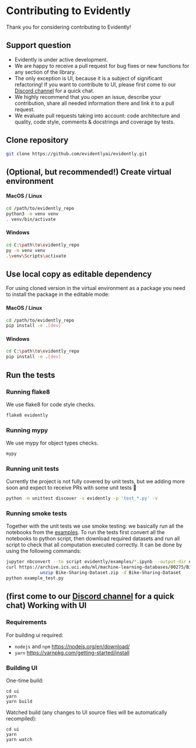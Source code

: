 # Contributing to Evidently

Thank you for considering contributing to Evidently!

## Support question
- Evidently is under active development. 
- We are happy to receive a pull request for bug fixes or new functions for any section of the library. 
- The only exception is UI, because it is a subject of significant refactoring! If you want to contribute to UI, please first come to our [Discord channel](https://discord.gg/xZjKRaNp8b) for a quick chat.  
- We highly recommend that you open an issue, describe your contribution, share all needed information there and link it to a pull request.
- We evaluate pull requests taking into account: code architecture and quality, code style, comments & docstrings and coverage by tests.

## Clone repository
```sh
git clone https://github.com/evidentlyai/evidently.git
```

## (Optional, but recommended!) Create virtual environment

#### MacOS / Linux
```sh
cd /path/to/evidently_repo
python3 -m venv venv
. venv/bin/activate
```

#### Windows
```sh
cd C:\path\to\evidently_repo
py -m venv venv
.\venv\Scripts\activate
```

## Use local copy as editable dependency
For using cloned version in the virtual environment as a package you need to install the package in the editable mode:

#### MacOS / Linux
```sh
cd /path/to/evidently_repo
pip install -e .[dev]
```

#### Windows
```sh
cd C:\path\to\evidently_repo
pip install -e .[dev]
```

## Run the tests
### Running flake8 
We use flake8 for code style checks.
```sh
flake8 evidently
```

### Running mypy
We use mypy for object types checks.
```sh
mypy
```

### Running unit tests
Currently the project is not fully covered by unit tests, but we adding more soon and expect to receive PRs with some unit tests 🙂
```sh
python -m unittest discover -s evidently -p 'test_*.py' -v
```

### Running smoke tests
Together with the unit tests we use smoke testing: we basically run all the notebooks from the [examples](https://github.com/evidentlyai/evidently/tree/main/evidently/examples).
To run the tests first convert all the notebooks to python script, then download required datasets and run all script to check that all computation executed correctly. It can be done by using  the following commands: 

```sh
jupyter nbconvert --to script evidently/examples/*.ipynb --output-dir example_scripts
curl https://archive.ics.uci.edu/ml/machine-learning-databases/00275/Bike-Sharing-Dataset.zip -o Bike-Sharing-Dataset.zip &&
             unzip Bike-Sharing-Dataset.zip -d Bike-Sharing-Dataset
python example_test.py
```

## (first come to our [Discord channel](https://discord.gg/xZjKRaNp8b) for a quick chat) Working with UI


### Requirements
For building ui required:
- `nodejs` and `npm` https://nodejs.org/en/download/
- `yarn` https://yarnpkg.com/getting-started/install


### Building UI
One-time build:
```shell
cd ui
yarn
yarn build
```

Watched build (any changes to UI source files will be automatically recompiled):
```shell
cd ui
yarn
yarn watch
```